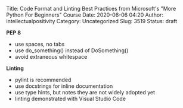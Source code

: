 Title: Code Format and Linting Best Practices from Microsoft's "More Python For Beginners" Course
Date: 2020-06-06 04:20
Author: intellectualpositivity
Category: Uncategorized
Slug: 3519
Status: draft

**PEP 8**

-   use spaces, no tabs
-   use do_something() instead of DoSomething()
-   avoid extraneous whitespace

**Linting**

-   pylint is recommended
-   use docstrings for inline documentation
-   use type hints, but notes they are not widely adopted yet
-   linting demonstrated with Visual Studio Code
